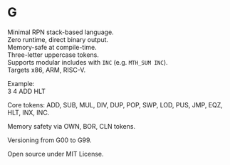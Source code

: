 # G

Minimal RPN stack-based language.  
Zero runtime, direct binary output.  
Memory-safe at compile-time.  
Three-letter uppercase tokens.  
Supports modular includes with `INC` (e.g. `MTH_SUM INC`).  
Targets x86, ARM, RISC-V.  

Example:  
3 4 ADD HLT  

Core tokens: ADD, SUB, MUL, DIV, DUP, POP, SWP, LOD, PUS, JMP, EQZ, HLT, INX, INC.  

Memory safety via OWN, BOR, CLN tokens.  

Versioning from G00 to G99.

Open source under MIT License.  
